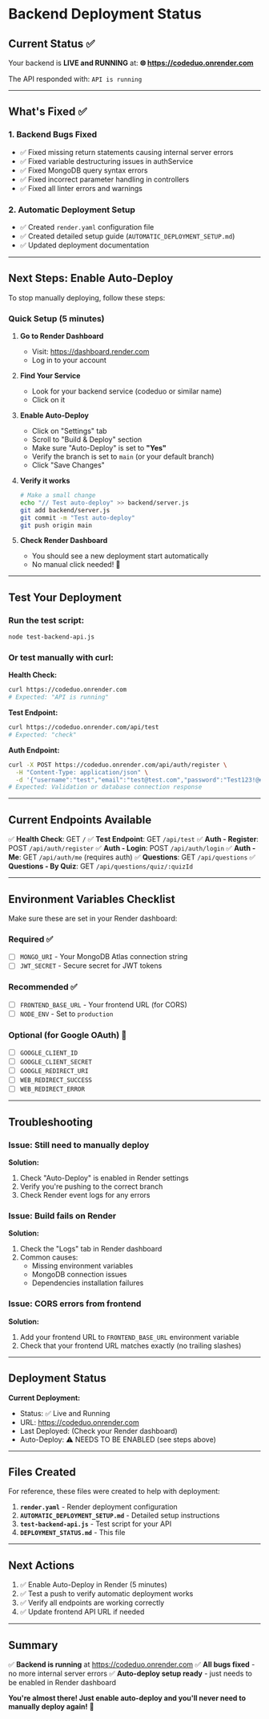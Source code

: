 # Backend Deployment Status

## Current Status ✅

Your backend is **LIVE and RUNNING** at:
**🌐 https://codeduo.onrender.com**

The API responded with: `API is running`

---

## What's Fixed ✅

### 1. Backend Bugs Fixed
- ✅ Fixed missing return statements causing internal server errors
- ✅ Fixed variable destructuring issues in authService
- ✅ Fixed MongoDB query syntax errors
- ✅ Fixed incorrect parameter handling in controllers
- ✅ Fixed all linter errors and warnings

### 2. Automatic Deployment Setup
- ✅ Created `render.yaml` configuration file
- ✅ Created detailed setup guide (`AUTOMATIC_DEPLOYMENT_SETUP.md`)
- ✅ Updated deployment documentation

---

## Next Steps: Enable Auto-Deploy

To stop manually deploying, follow these steps:

### Quick Setup (5 minutes)

1. **Go to Render Dashboard**
   - Visit: https://dashboard.render.com
   - Log in to your account

2. **Find Your Service**
   - Look for your backend service (codeduo or similar name)
   - Click on it

3. **Enable Auto-Deploy**
   - Click on "Settings" tab
   - Scroll to "Build & Deploy" section
   - Make sure "Auto-Deploy" is set to **"Yes"**
   - Verify the branch is set to `main` (or your default branch)
   - Click "Save Changes"

4. **Verify it works**
   ```bash
   # Make a small change
   echo "// Test auto-deploy" >> backend/server.js
   git add backend/server.js
   git commit -m "Test auto-deploy"
   git push origin main
   ```
   
5. **Check Render Dashboard**
   - You should see a new deployment start automatically
   - No manual click needed! 🎉

---

## Test Your Deployment

### Run the test script:
```bash
node test-backend-api.js
```

### Or test manually with curl:

**Health Check:**
```bash
curl https://codeduo.onrender.com
# Expected: "API is running"
```

**Test Endpoint:**
```bash
curl https://codeduo.onrender.com/api/test
# Expected: "check"
```

**Auth Endpoint:**
```bash
curl -X POST https://codeduo.onrender.com/api/auth/register \
  -H "Content-Type: application/json" \
  -d '{"username":"test","email":"test@test.com","password":"Test123!@#"}'
# Expected: Validation or database connection response
```

---

## Current Endpoints Available

✅ **Health Check**: GET `/`
✅ **Test Endpoint**: GET `/api/test`
✅ **Auth - Register**: POST `/api/auth/register`
✅ **Auth - Login**: POST `/api/auth/login`
✅ **Auth - Me**: GET `/api/auth/me` (requires auth)
✅ **Questions**: GET `/api/questions`
✅ **Questions - By Quiz**: GET `/api/questions/quiz/:quizId`

---

## Environment Variables Checklist

Make sure these are set in your Render dashboard:

### Required ✅
- [ ] `MONGO_URI` - Your MongoDB Atlas connection string
- [ ] `JWT_SECRET` - Secure secret for JWT tokens

### Recommended ✅
- [ ] `FRONTEND_BASE_URL` - Your frontend URL (for CORS)
- [ ] `NODE_ENV` - Set to `production`

### Optional (for Google OAuth) 🔐
- [ ] `GOOGLE_CLIENT_ID`
- [ ] `GOOGLE_CLIENT_SECRET`
- [ ] `GOOGLE_REDIRECT_URI`
- [ ] `WEB_REDIRECT_SUCCESS`
- [ ] `WEB_REDIRECT_ERROR`

---

## Troubleshooting

### Issue: Still need to manually deploy

**Solution:**
1. Check "Auto-Deploy" is enabled in Render settings
2. Verify you're pushing to the correct branch
3. Check Render event logs for any errors

### Issue: Build fails on Render

**Solution:**
1. Check the "Logs" tab in Render dashboard
2. Common causes:
   - Missing environment variables
   - MongoDB connection issues
   - Dependencies installation failures

### Issue: CORS errors from frontend

**Solution:**
1. Add your frontend URL to `FRONTEND_BASE_URL` environment variable
2. Check that your frontend URL matches exactly (no trailing slashes)

---

## Deployment Status

**Current Deployment:**
- Status: ✅ Live and Running
- URL: https://codeduo.onrender.com
- Last Deployed: (Check your Render dashboard)
- Auto-Deploy: ⚠️ NEEDS TO BE ENABLED (see steps above)

---

## Files Created

For reference, these files were created to help with deployment:

1. **`render.yaml`** - Render deployment configuration
2. **`AUTOMATIC_DEPLOYMENT_SETUP.md`** - Detailed setup instructions
3. **`test-backend-api.js`** - Test script for your API
4. **`DEPLOYMENT_STATUS.md`** - This file

---

## Next Actions

1. ✅ Enable Auto-Deploy in Render (5 minutes)
2. ✅ Test a push to verify automatic deployment works
3. ✅ Verify all endpoints are working correctly
4. ✅ Update frontend API URL if needed

---

## Summary

✅ **Backend is running** at https://codeduo.onrender.com
✅ **All bugs fixed** - no more internal server errors
✅ **Auto-deploy setup ready** - just needs to be enabled in Render dashboard

**You're almost there! Just enable auto-deploy and you'll never need to manually deploy again!** 🚀
